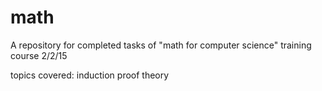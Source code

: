 # math
A repository for completed tasks of "math for computer science" training course
2/2/15

topics covered:
induction
proof theory
